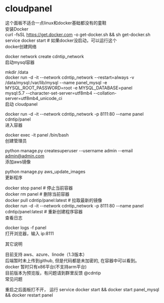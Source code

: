 # cloudpanel
这个面板不适合一点linux和docker基础都没有的童鞋</br>
安装Docker</br>
curl -fsSL https://get.docker.com -o get-docker.sh && sh get-docker.sh</br>
service docker start # 如果docker没启动，可以运行这个</br>
docker创建网络</br>

docker network create cdntip_network</br>
启动mysql容器</br>

mkdir /data</br>
docker run -d -it --network cdntip_network --restart=always -v /data/mysql:/var/lib/mysql --name panel_mysql -e MYSQL_ROOT_PASSWORD=root -e MYSQL_DATABASE=panel </br>mysql:5.7 --character-set-server=utf8mb4 --collation-server=utf8mb4_unicode_ci</br>
启动 cloudpanel</br>

docker run -d -it --network cdntip_network -p 8111:80 --name panel cdntip/panel</br>
进入容器</br>

docker exec -it panel /bin/bash</br>
创建管理员</br>

python manage.py createsuperuser --username admin --email admin@admin.com</br>
添加aws镜像</br>

python manage.py aws_update_images</br>
更新程序</br>

docker stop panel # 停止当前容器</br>
docker rm panel # 删除当前容器</br>
docker pull cdntip/panel:latest # 拉取最新的镜像</br>
docker run -d -it --network cdntip_network -p 8111:80 --name panel cdntip/panel:latest # 重新创建程序容器</br>
查看日志</br>

docker logs -f panel</br>
打开浏览器，输入 ip:8111</br>

其它说明</br>

目前支持 aws、azure、linode（1.3版本）</br>
后端暂时未上传到github, 但是代码都是未加密的, 在容器中可以看到。</br>
docker 暂时只有x86平台(不支持arm平台)</br>
目前版本为预览版，有问题请到群里反馈 @cdntip</br>
常见问题</br>

重启之后面板打不开， 运行 service docker start && docker start panel_mysql && docker restart panel</br>
